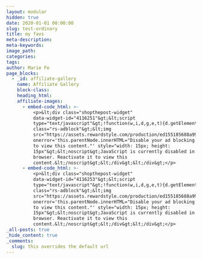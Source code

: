 ```yaml
---
layout: modular
hidden: true
date: 2020-01-01 00:00:00
slug: test-ordinary
title: my favs
meta-description:
meta-keywords:
image_path:
categories:
tags:
author: Marie Fe
page_blocks:
  - _id: affiliate-gallery
    name: Affiliate Gallery
    block-class:
    heading_html:
    affiliate-images:
      - embed-code_html: >-
          <p>&lt;div class="shopthepost-widget"
          data-widget-id="4116251"&gt;&lt;script
          type="text/javascript"&gt;!function(w,i,d,g,e,t){d.getElementById(i)||(element=d.createElement(t),element.id=i,element.src="https://widgets.rewardstyle.com"+e,d.body.appendChild(element)),w.hasOwnProperty(g)===!0&amp;&amp;"complete"===d.readyState&amp;&amp;w[g].init()}(window,"shopthepost-script",document,"__stp","/js/shopthepost.js","script")&lt;/script&gt;&lt;div
          class="rs-adblock"&gt;&lt;img
          src="https://assets.rewardstyle.com/production/ed155185688a995590d4cdf25b8c1986c7ebb3b0/images/search/350.gif"
          onerror='this.parentNode.innerHTML="Disable your ad blocking software
          to view this content."' style="width: 15px; height:
          15px"&gt;&lt;noscript&gt;JavaScript is currently disabled in this
          browser. Reactivate it to view this
          content.&lt;/noscript&gt;&lt;/div&gt;&lt;/div&gt;</p>
      - embed-code_html: >-
          <p>&lt;div class="shopthepost-widget"
          data-widget-id="4116253"&gt;&lt;script
          type="text/javascript"&gt;!function(w,i,d,g,e,t){d.getElementById(i)||(element=d.createElement(t),element.id=i,element.src="https://widgets.rewardstyle.com"+e,d.body.appendChild(element)),w.hasOwnProperty(g)===!0&amp;&amp;"complete"===d.readyState&amp;&amp;w[g].init()}(window,"shopthepost-script",document,"__stp","/js/shopthepost.js","script")&lt;/script&gt;&lt;div
          class="rs-adblock"&gt;&lt;img
          src="https://assets.rewardstyle.com/production/ed155185688a995590d4cdf25b8c1986c7ebb3b0/images/search/350.gif"
          onerror='this.parentNode.innerHTML="Disable your ad blocking software
          to view this content."' style="width: 15px; height:
          15px"&gt;&lt;noscript&gt;JavaScript is currently disabled in this
          browser. Reactivate it to view this
          content.&lt;/noscript&gt;&lt;/div&gt;&lt;/div&gt;</p>
_all-posts: true
_hide_content: true
_comments:
  slug: this overrides the default url
---
```

